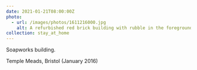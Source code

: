 ```yaml
---
date: 2021-01-21T08:00:00Z
photo:
  - url: /images/photos/1611216000.jpg
    alt: A refurbished red brick building with rubble in the foreground.
collection: stay_at_home
---
```

Soapworks building.

Temple Meads, Bristol (January 2016)
